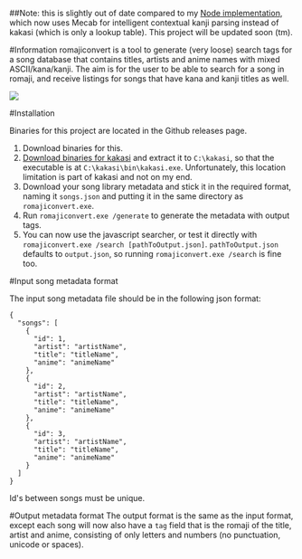 ##Note: this is slightly out of date compared to my [Node implementation](https://github.com/anonymousthing/romajiconvert-js), which now uses Mecab for intelligent contextual kanji parsing instead of kakasi (which is only a lookup table). This project will be updated soon (tm). 

#Information
romajiconvert is a tool to generate (very loose) search tags for a song database that contains titles, artists and anime names with mixed ASCII/kana/kanji. The aim is for the user to be able to search for a song in romaji, and receive listings for songs that have kana and kanji titles as well.

![](https://my.mixtape.moe/qgspiq.png)

#Installation

Binaries for this project are located in the Github releases page.

1. Download binaries for this. 
2. [Download binaries for kakasi](http://www.namazu.org/win32/) and extract it to `C:\kakasi`, so that the executable is at `C:\kakasi\bin\kakasi.exe`. Unfortunately, this location limitation is part of kakasi and not on my end.
3. Download your song library metadata and stick it in the required format, naming it `songs.json` and putting it in the same directory as `romajiconvert.exe`.
4. Run `romajiconvert.exe /generate` to generate the metadata with output tags.
5. You can now use the javascript searcher, or test it directly with `romajiconvert.exe /search [pathToOutput.json]`. `pathToOutput.json` defaults to `output.json`, so running `romajiconvert.exe /search` is fine too. 


#Input song metadata format

The input song metadata file should be in the following json format:

```
{
  "songs": [
    {
      "id": 1,
      "artist": "artistName",
      "title": "titleName",
      "anime": "animeName"      
    },
    {
      "id": 2,
      "artist": "artistName",
      "title": "titleName",
      "anime": "animeName"  
    },
    {
      "id": 3,
      "artist": "artistName",
      "title": "titleName",
      "anime": "animeName"  
    }
  ]
}
```

Id's between songs must be unique. 

#Output metadata format
The output format is the same as the input format, except each song will now also have a `tag` field that is the romaji of the title, artist and anime, consisting of only letters and numbers (no punctuation, unicode or spaces). 
